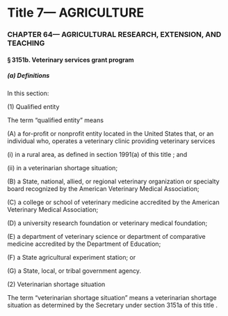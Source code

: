 
# Title 7— AGRICULTURE
### CHAPTER 64— AGRICULTURAL RESEARCH, EXTENSION, AND TEACHING
#### § 3151b. Veterinary services grant program
##### (a) Definitions

In this section:

(1) Qualified entity

The term “qualified entity” means

(A) a for-profit or nonprofit entity located in the United States that, or an individual who, operates a veterinary clinic providing veterinary services

(i) in a rural area, as defined in section 1991(a) of this title ; and

(ii) in a veterinarian shortage situation;

(B) a State, national, allied, or regional veterinary organization or specialty board recognized by the American Veterinary Medical Association;

(C) a college or school of veterinary medicine accredited by the American Veterinary Medical Association;

(D) a university research foundation or veterinary medical foundation;

(E) a department of veterinary science or department of comparative medicine accredited by the Department of Education;

(F) a State agricultural experiment station; or

(G) a State, local, or tribal government agency.

(2) Veterinarian shortage situation

The term “veterinarian shortage situation” means a veterinarian shortage situation as determined by the Secretary under section 3151a of this title .
